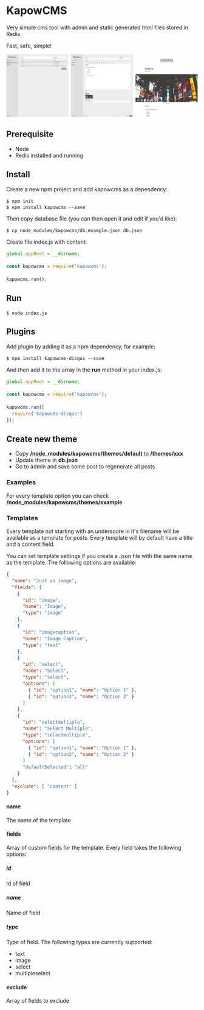 # KapowCMS
Very simple cms tool with admin and static generated html files stored in Redis.

Fast, safe, simple!

![Screenshot](docs/screenshot.png "Screenshot of admin and generated example page")

## Prerequisite
* Node
* Redis installed and running

## Install
Create a new npm project and add kapowcms as a dependency:
```shell
$ npm init
$ npm install kapowcms --save
```
Then copy database file (you can then open it and edit if you'd like):
```shell
$ cp node_modules/kapowcms/db.example.json db.json
```
Create file index.js with content:
```javascript
global.appRoot = __dirname;

const kapowcms = require('kapowcms');

kapowcms.run();
```

## Run
```shell
$ node index.js
```

## Plugins
Add plugin by adding it as a npm dependency, for example:
```shell
$ npm install kapowcms-disqus --save
```
And then add it to the array in the __run__ method in your index.js:
```javascript
global.appRoot = __dirname;

const kapowcms = require('kapowcms');

kapowcms.run([
  require('kapowcms-disqus')
]);
```

## Create new theme
* Copy __/node_modules/kapowcms/themes/default__ to __/themes/xxx__
* Update theme in __db.json__
* Go to admin and save some post to regenerate all posts

### Examples
For every template option you can check __/node_modules/kapowcms/themes/example__

### Templates
Every template not starting with an underscore in it's filename will be available as a template for posts. Every template will by default have a title and a content field.

You can set template settings if you create a .json file with the same name as the template. The following options are available:

```json
{
  "name": "Just an image",
  "fields": [
    {
      "id": "image",
      "name": "Image",
      "type": "image"
    },
    {
      "id": "imagecaption",
      "name": "Image Caption",
      "type": "text"
    },
    {
      "id": "select",
      "name": "Select",
      "type": "select",
      "options": [
        { "id": "option1", "name": "Option 1" },
        { "id": "option2", "name": "Option 2" }
      ]
    },
    {
      "id": "selectmultiple",
      "name": "Select Multiple",
      "type": "selectmultiple",
      "options": [
        { "id": "option1", "name": "Option 1" },
        { "id": "option2", "name": "Option 2" }
      ]
      "defaultSelected": "all"
    }
  ],
  "exclude": [ "content" ]
}
```

#### name
The name of the template

#### fields
Array of custom fields for the template. Every field takes the following options:

##### id
Id of field

##### name
Name of field

##### type
Type of field. The following types are currently supported:

* text
* image
* select
* multipleselect

#### exclude
Array of fields to exclude
